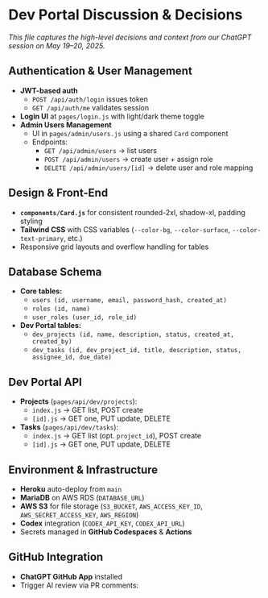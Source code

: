 # Dev Portal Discussion & Decisions

_This file captures the high-level decisions and context from our ChatGPT session on May 19–20, 2025._

## Authentication & User Management
- **JWT-based auth**  
  - `POST /api/auth/login` issues token  
  - `GET /api/auth/me` validates session  
- **Login UI** at `pages/login.js` with light/dark theme toggle  
- **Admin Users Management**  
  - UI in `pages/admin/users.js` using a shared `Card` component  
  - Endpoints:  
    - `GET /api/admin/users` → list users  
    - `POST /api/admin/users` → create user + assign role  
    - `DELETE /api/admin/users/[id]` → delete user and role mapping  

## Design & Front-End
- **`components/Card.js`** for consistent rounded-2xl, shadow-xl, padding styling  
- **Tailwind CSS** with CSS variables (`--color-bg`, `--color-surface`, `--color-text-primary`, etc.)  
- Responsive grid layouts and overflow handling for tables  

## Database Schema
- **Core tables:**  
  - `users (id, username, email, password_hash, created_at)`  
  - `roles (id, name)`  
  - `user_roles (user_id, role_id)`  
- **Dev Portal tables:**  
  - `dev_projects (id, name, description, status, created_at, created_by)`  
  - `dev_tasks (id, dev_project_id, title, description, status, assignee_id, due_date)`  

## Dev Portal API
- **Projects** (`pages/api/dev/projects`):  
  - `index.js` → GET list, POST create  
  - `[id].js` → GET one, PUT update, DELETE  
- **Tasks** (`pages/api/dev/tasks`):  
  - `index.js` → GET list (opt. `project_id`), POST create  
  - `[id].js` → GET one, PUT update, DELETE  

## Environment & Infrastructure
- **Heroku** auto-deploy from `main`  
- **MariaDB** on AWS RDS (`DATABASE_URL`)  
- **AWS S3** for file storage (`S3_BUCKET`, `AWS_ACCESS_KEY_ID`, `AWS_SECRET_ACCESS_KEY`, `AWS_REGION`)
- **Codex** integration (`CODEX_API_KEY`, `CODEX_API_URL`)
- Secrets managed in **GitHub Codespaces** & **Actions**

## GitHub Integration
- **ChatGPT GitHub App** installed  
- Trigger AI review via PR comments:  
